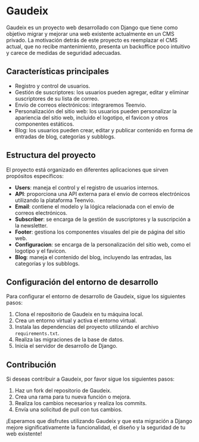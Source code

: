 # Gaudeix

Gaudeix es un proyecto web desarrollado con Django que tiene como objetivo migrar y mejorar una web existente actualmente en un CMS privado. La motivación detrás de este proyecto es reemplazar el CMS actual, que no recibe mantenimiento, presenta un backoffice poco intuitivo y carece de medidas de seguridad adecuadas.

## Características principales

- Registro y control de usuarios.
- Gestión de suscriptores: los usuarios pueden agregar, editar y eliminar suscriptores de su lista de correo.
- Envío de correos electrónicos: integraremos Teenvio.
- Personalización del sitio web: los usuarios pueden personalizar la apariencia del sitio web, incluido el logotipo, el favicon y otros componentes estáticos.
- Blog: los usuarios pueden crear, editar y publicar contenido en forma de entradas de blog, categorías y subblogs.

## Estructura del proyecto

El proyecto está organizado en diferentes aplicaciones que sirven propósitos específicos:

- **Users**: maneja el control y el registro de usuarios internos.
- **API**: proporciona una API externa para el envío de correos electrónicos utilizando la plataforma Teenvio.
- **Email**: contiene el modelo y la lógica relacionada con el envío de correos electrónicos.
- **Subscriber**: se encarga de la gestión de suscriptores y la suscripción a la newsletter.
- **Footer**: gestiona los componentes visuales del pie de página del sitio web.
- **Configuracion**: se encarga de la personalización del sitio web, como el logotipo y el favicon.
- **Blog**: maneja el contenido del blog, incluyendo las entradas, las categorías y los subblogs.

## Configuración del entorno de desarrollo

Para configurar el entorno de desarrollo de Gaudeix, sigue los siguientes pasos:

1. Clona el repositorio de Gaudeix en tu máquina local.
2. Crea un entorno virtual y activa el entorno virtual.
3. Instala las dependencias del proyecto utilizando el archivo `requirements.txt`.
4. Realiza las migraciones de la base de datos.
5. Inicia el servidor de desarrollo de Django.

## Contribución

Si deseas contribuir a Gaudeix, por favor sigue los siguientes pasos:

1. Haz un fork del repositorio de Gaudeix.
2. Crea una rama para tu nueva función o mejora.
3. Realiza los cambios necesarios y realiza los commits.
4. Envía una solicitud de pull con tus cambios.

¡Esperamos que disfrutes utilizando Gaudeix y que esta migración a Django mejore significativamente la funcionalidad, el diseño y la seguridad de tu web existente!

